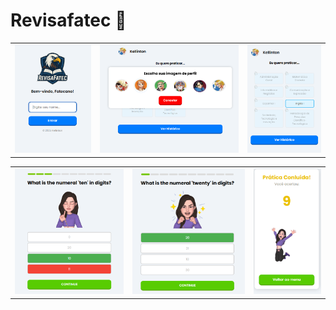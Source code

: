 # Revisafatec 🦅
<table>
  <tr>
    <td><img src="/docs/to_readme/image1.png" width="100%"></td>
    <td><img src="/docs/to_readme/image2.png" width="100%"></td>
    <td><img src="/docs/to_readme/image3.png" width="100%"></td>
  </tr>
</table>

<table>
  <tr>
    <td><img src="/docs/to_readme/image4.png" width="100%"></td>
    <td><img src="/docs/to_readme/image5.png" width="100%"></td>
    <td><img src="/docs/to_readme/image6.png" width="100%"></td>
  </tr>
</table>
